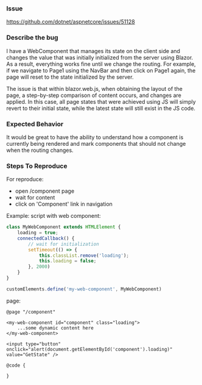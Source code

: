 ### Issue

https://github.com/dotnet/aspnetcore/issues/51128

### Describe the bug

I have a WebComponent that manages its state on the client side and changes the value that was initially initialized from the server using Blazor. As a result, everything works fine until we change the routing. For example, if we navigate to Page1 using the NavBar and then click on Page1 again, the page will reset to the state initialized by the server.

The issue is that within blazor.web.js, when obtaining the layout of the page, a step-by-step comparison of content occurs, and changes are applied. In this case, all page states that were achieved using JS will simply revert to their initial state, while the latest state will still exist in the JS code.

### Expected Behavior

It would be great to have the ability to understand how a component is currently being rendered and mark components that should not change when the routing changes.

### Steps To Reproduce

For reproduce: 
- open /component page
- wait for content 
- click on 'Component' link in navigation

Example: 
script with web component: 

~~~script.js
class MyWebComponent extends HTMLElement {
    loading = true;
    connectedCallback() {
        // wait for initialization
        setTimeout(() => {
            this.classList.remove('loading');
            this.loading = false;
        }, 2000)
    }
}

customElements.define('my-web-component', MyWebComponent)
~~~

page: 

~~~
@page "/component"

<my-web-component id="component" class="loading">
    ...some dynamic content here
</my-web-component>

<input type="button" onclick="alert(document.getElementById('component').loading)" value="GetState" />

@code {

}
~~~